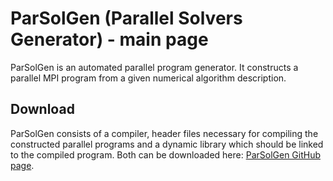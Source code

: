 # ParSolGen (Parallel Solvers Generator) - main page

ParSolGen is an automated parallel program generator. It 
constructs a parallel MPI program from a given numerical 
algorithm description.

## Download

ParSolGen consists of a compiler, header files necessary for 
compiling the constructed parallel programs and a dynamic 
library which should be linked to the compiled program. 
Both can be downloaded here: [ParSolGen GitHub page](https://github.com/parsolgen/ParSolGenHome).
